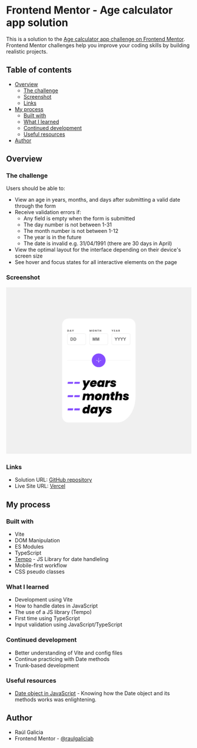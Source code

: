 # Frontend Mentor - Age calculator app solution

This is a solution to the [Age calculator app challenge on Frontend Mentor](https://www.frontendmentor.io/challenges/age-calculator-app-dF9DFFpj-Q). Frontend Mentor challenges help you improve your coding skills by building realistic projects.

## Table of contents

- [Overview](#overview)
  - [The challenge](#the-challenge)
  - [Screenshot](#screenshot)
  - [Links](#links)
- [My process](#my-process)
  - [Built with](#built-with)
  - [What I learned](#what-i-learned)
  - [Continued development](#continued-development)
  - [Useful resources](#useful-resources)
- [Author](#author)

## Overview

### The challenge

Users should be able to:

- View an age in years, months, and days after submitting a valid date through the form
- Receive validation errors if:
  - Any field is empty when the form is submitted
  - The day number is not between 1-31
  - The month number is not between 1-12
  - The year is in the future
  - The date is invalid e.g. 31/04/1991 (there are 30 days in April)
- View the optimal layout for the interface depending on their device's screen size
- See hover and focus states for all interactive elements on the page

### Screenshot

![](./public/screenshot.png)

### Links

- Solution URL: [GitHub repository](https://github.com/raulgaliciab/age-calculator-app)
- Live Site URL: [Vercel](https://age-calculator-app-blush-iota.vercel.app/)

## My process

### Built with

- Vite
- DOM Manipulation
- ES Modules
- TypeScript
- [Tempo](https://tempo.formkit.com/) - JS Library for date handleling
- Mobile-first workflow
- CSS pseudo classes

### What I learned

- Development using Vite
- How to handle dates in JavaScript
- The use of a JS library (Tempo)
- First time using TypeScript
- Input validation using JavaScript/TypeScript

### Continued development

- Better understanding of Vite and config files
- Continue practicing with Date methods
- Trunk-based development

### Useful resources

- [Date object in JavaScript](https://developer.mozilla.org/en-US/docs/Web/JavaScript/Reference/Global_Objects/Date) - Knowing how the Date object and its methods works was enlightening.

## Author

- Raúl Galicia
- Frontend Mentor - [@raulgaliciab](https://www.frontendmentor.io/profile/raulgaliciab)
